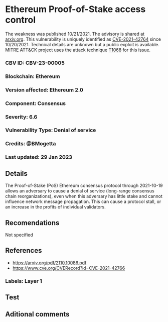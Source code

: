 # Ethereum Proof-of-Stake access control

The weakness was published 10/21/2021. The advisory is shared at [arxiv.org](https://vuldb.com/?advisory_url.185145). This vulnerability is uniquely identified as [CVE-2021-42764](https://vuldb.com/?source_cve.185145) since 10/20/2021. Technical details are unknown but a public exploit is available. MITRE ATT&CK project uses the attack technique [T1068](https://vuldb.com/?vulnerability_attck.185145) for this issue.

### CBV ID: CBV-23-00005
### Blockchain: Ethereum
### Version affected: Ethereum 2.0
### Component: Consensus
### Severity: 6.6
### Vulnerability Type: Denial of service
### Credits: @BMogetta
### Last updated: 29 Jan 2023

## Details

The Proof-of-Stake (PoS) Ethereum consensus protocol through 2021-10-19 allows an adversary to cause a denial of service (long-range consensus chain reorganizations), even when this adversary has little stake and cannot influence network message propagation. This can cause a protocol stall, or an increase in the profits of individual validators.

## Recomendations

Not specified

## References

- https://arxiv.org/pdf/2110.10086.pdf
- https://www.cve.org/CVERecord?id=CVE-2021-42766

### Labels: Layer 1

## Test



## Aditional comments


